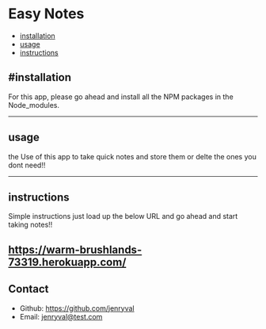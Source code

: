 # Easy Notes




* [installation](#installation)
* [usage](#usage)
* [instructions](#instructions)


## #installation
For this app, please go ahead and install all the NPM packages in the Node_modules. 

---

## usage
the Use of this app to take quick notes and store them or delte the ones you dont need!!

---

## instructions
Simple instructions just load up the below URL and go ahead and start taking notes!!

https://warm-brushlands-73319.herokuapp.com/
---

## Contact
* Github: https://github.com/jenryval
* Email: jenryval@test.com

